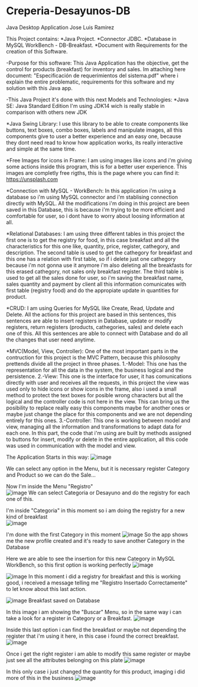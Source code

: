 # Creperia-Desayunos-DB

Java Desktop Application 
Jose Luis Ramirez

This Project contains: 
*Java Project.
*Connector JDBC.
*Database in MySQL WorkBench - DB-Breakfast. 
*Document with Requirements for the creation of this Software.

-Purpose for this software:
This Java Application has the objective, get the control for products (breakfast) for inventory and sales.
Im attaching here document: "Especificación de requerimientos del sistema.pdf" where i explain the entire problematic, 
requirements for this software and my solution with this Java app. 

-This Java Project it's done with this next Models and Technologies: 
  *Java SE: Java Standard Edition I'm using JDK14 wich is really stable in comparison with others new JDK
   
  *Java Swing Library:
   I use this library to be able to create components like buttons, text boxes, combo boxes, labels and manipulate
   images, all this components give to user a better experience and an easy one, because they dont need read to know how 
   application works, its really interactive and simple at the same time.
   
  *Free Images for icons in Frame:
   I am using images like icons and i'm giving some actions inside this program, this is for a better user experience.
   This images are completly free rigths, this is the page where you can find it:  https://unsplash.com
  
  *Connection with MySQL - WorkBench:
   In this application i'm using a database so i'm using MySQL connector and i'm stablising connection directly with MySQL.
   All the modifications i'm doing in this project are been saved in this Database, this is because i'm trying
   to be more efficient and comfortable for user, so i dont have to worry about loosing information at all.

  *Relational Databases:
   I am using three different tables in this project the first one is to get the registry for food, in this case breakfast
   and all the characteristics for this one like, quantity, price, register, cathegory, and description. 
   The second table is used to get the cathegory for breakfast and this one has a relation with first table, so if i delete
   just one cathegory because i'm not gonna use it anymore i'm also deleting all the breakfasts for this erased cathegory, not
   sales only breakfast register.
   The third table is used to get all the sales done for user, so i'm saving the breakfast name, sales quantity and payment by
   client all this information comunicates with first table (registry food) and do the appropiate update in quantities for product.
   
  *CRUD:
   I am using Queries for MySQL like Create, Read, Update and Delete.
   All the actions for this project are based in this sentences, this sentences are able to insert registers in Database, update or modify
   registers, return registers (products, cathegories, sales) and delete each one of this.
   All this sentences are able to connect with Database and do all the changes that user need anytime.
   
  *MVC(Model, View, Controller):
   One of the most important parts in the contruction for this project is the MVC Pattern, because this philosophy prettends divide all the 
   project in three phases.
   1.-Model: This one has the representation for all the data in the system, the business logical and the persistence. 
   2.-View: This one is the interface for user, it has comunications directly with user and receives all the requests, in this project the 
            view was used only to hide icons or show icons in the frame, also i used a small method to protect the text boxes for posible 
            wrong characters but all the logical and the controller code is not here in the view.
            This can bring us the posibility to replace really easy this components maybe for another ones or maybe just change the place 
            for this components and we are not depending entirely for this ones.
   3.-Controller: This one is working between model and view, managing all the information and transformations to adapt data for each one.
                  In this part, the code that i'm using are built by methods assigned to buttons for insert, modify or delete in the entire
                  application, all this code was used in communication with the model and view.
                  
                  
   The Application Starts in this way:
![image](https://user-images.githubusercontent.com/61565954/93434497-dcff0880-f88d-11ea-973d-2dba059d0f56.png)

  We can select any option in the Menu, but it is necessary register Category and Product so we can do the Sale...

               
 Now I'm inside the Menu "Registro"              
 ![image](https://user-images.githubusercontent.com/61565954/93435588-43d0f180-f88f-11ea-885a-d371938318bd.png)
 We can select Categoria or Desayuno and do the registry for each one of this.                 
                  
 I'm inside "Categoria" in this moment so i am doing the registry for a new kind of breakfast                 
![image](https://user-images.githubusercontent.com/61565954/93436175-0caf1000-f890-11ea-8f95-8f3d16de5465.png)  

I'm done with the first Category in this moment
![image](https://user-images.githubusercontent.com/61565954/93436585-9d85eb80-f890-11ea-95aa-8e7e8efd6078.png)
So the app shows me the new profile created and it's ready to save another Category in the Database

Here we are able to see the insertion for this new Category in MySQL WorkBench, so this first option is working perfectly
![image](https://user-images.githubusercontent.com/61565954/93437291-6e23ae80-f891-11ea-9510-8356063b154d.png)


![image](https://user-images.githubusercontent.com/61565954/93437895-25202a00-f892-11ea-8533-c9322209e68f.png)
In this moment i did a registry for breakfast and this is working good, i received a message telling me "Registro Insertado Correctamente"
to let know about this last action.


![image](https://user-images.githubusercontent.com/61565954/93438298-b8f1f600-f892-11ea-9909-b6f0b32c693e.png)
Breakfast saved on Database


In this image i am showing the "Buscar" Menu, so in the same way i can take a look for a register in Category or a Breakfast.
![image](https://user-images.githubusercontent.com/61565954/93501868-9cc67700-f8db-11ea-9cab-c341414a1afd.png)


Inside this last option i can find the breakfast or maybe not depending the register that i'm using it here, in this case i found the correct breakfast.
![image](https://user-images.githubusercontent.com/61565954/93502826-e1064700-f8dc-11ea-8470-5a2579b11e00.png)


Once i get the right register i am able to modify this same register or maybe just see all the attributes belonging on this plate
![image](https://user-images.githubusercontent.com/61565954/93503860-4870c680-f8de-11ea-864b-a466913d61d9.png)


In this only case i just changed the quantity for this product, imaging i did more of this in the business
![image](https://user-images.githubusercontent.com/61565954/93504218-cf25a380-f8de-11ea-975c-3ae41e3b99c0.png)
                  
                  
                  
                  
                  
                  
   
